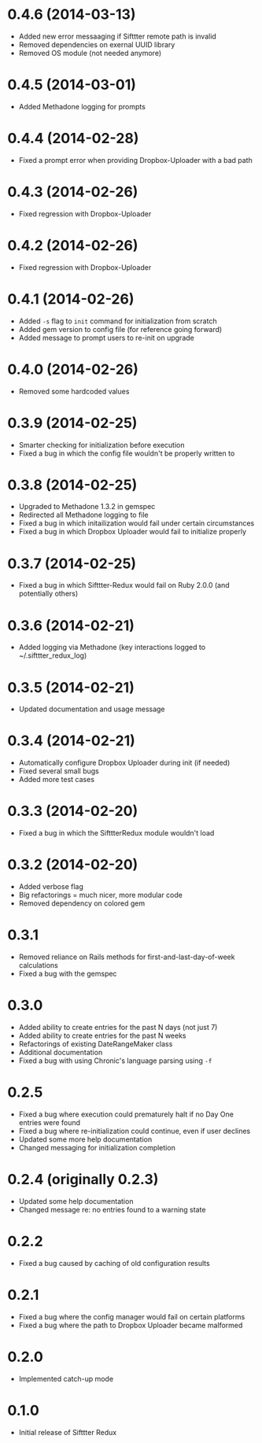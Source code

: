 # 0.4.6 (2014-03-13)

* Added new error messaaging if Sifttter remote path is invalid
* Removed dependencies on exernal UUID library
* Removed OS module (not needed anymore)

# 0.4.5 (2014-03-01)

* Added Methadone logging for prompts

# 0.4.4 (2014-02-28)

* Fixed a prompt error when providing Dropbox-Uploader with a bad path

# 0.4.3 (2014-02-26)

* Fixed regression with Dropbox-Uploader

# 0.4.2 (2014-02-26)

* Fixed regression with Dropbox-Uploader

# 0.4.1 (2014-02-26)

* Added `-s` flag to `init` command for initialization from scratch
* Added gem version to config file (for reference going forward)
* Added message to prompt users to re-init on upgrade

# 0.4.0 (2014-02-26)

* Removed some hardcoded values

# 0.3.9 (2014-02-25)

* Smarter checking for initialization before execution
* Fixed a bug in which the config file wouldn't be properly written to

# 0.3.8 (2014-02-25)

* Upgraded to Methadone 1.3.2 in gemspec
* Redirected all Methadone logging to file
* Fixed a bug in which initailization would fail under certain circumstances
* Fixed a bug in which Dropbox Uploader would fail to initialize properly

# 0.3.7 (2014-02-25)

* Fixed a bug in which Sifttter-Redux would fail on Ruby 2.0.0 (and potentially others)

# 0.3.6 (2014-02-21)

* Added logging via Methadone (key interactions logged to ~/.sifttter\_redux\_log)

# 0.3.5 (2014-02-21)

* Updated documentation and usage message

# 0.3.4 (2014-02-21)

* Automatically configure Dropbox Uploader during init (if needed)
* Fixed several small bugs
* Added more test cases

# 0.3.3 (2014-02-20)

* Fixed a bug in which the SifttterRedux module wouldn't load

# 0.3.2 (2014-02-20)

* Added verbose flag
* Big refactorings = much nicer, more modular code
* Removed dependency on colored gem

# 0.3.1

* Removed reliance on Rails methods for first-and-last-day-of-week calculations
* Fixed a bug with the gemspec

# 0.3.0

* Added ability to create entries for the past N days (not just 7)
* Added ability to create entries for the past N weeks
* Refactorings of existing DateRangeMaker class
* Additional documentation
* Fixed a bug with using Chronic's language parsing using `-f`

# 0.2.5

* Fixed a bug where execution could prematurely halt if no Day One entries were found
* Fixed a bug where re-initialization could continue, even if user declines
* Updated some more help documentation
* Changed messaging for initialization completion

# 0.2.4 (originally 0.2.3)

* Updated some help documentation
* Changed message re: no entries found to a warning state

# 0.2.2

* Fixed a bug caused by caching of old configuration results

# 0.2.1

* Fixed a bug where the config manager would fail on certain platforms
* Fixed a bug where the path to Dropbox Uploader became malformed

# 0.2.0

* Implemented catch-up mode

# 0.1.0

* Initial release of Sifttter Redux